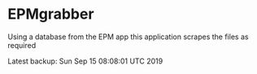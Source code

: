 # EPMgrabber
Using a database from the EPM app this application scrapes the files as required


Latest backup: Sun Sep 15 08:08:01 UTC 2019
